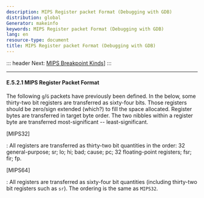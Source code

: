 ```yaml
---
description: MIPS Register packet Format (Debugging with GDB)
distribution: global
Generator: makeinfo
keywords: MIPS Register packet Format (Debugging with GDB)
lang: en
resource-type: document
title: MIPS Register packet Format (Debugging with GDB)
---
```

::: header
Next: [MIPS Breakpoint Kinds](MIPS-Breakpoint-Kinds.html#MIPS-Breakpoint-Kinds)]
:::

---

#### E.5.2.1 MIPS Register Packet Format

The following `g`/`G` packets have previously been defined. In the below, some thirty-two bit registers are transferred as sixty-four bits. Those registers should be zero/sign extended (which?) to fill the space allocated. Register bytes are transferred in target byte order. The two nibbles within a register byte are transferred most-significant -- least-significant.

[MIPS32]

:   All registers are transferred as thirty-two bit quantities in the order: 32 general-purpose; sr; lo; hi; bad; cause; pc; 32 floating-point registers; fsr; fir; fp.

[MIPS64]

:   All registers are transferred as sixty-four bit quantities (including thirty-two bit registers such as `sr`). The ordering is the same as `MIPS32`.
